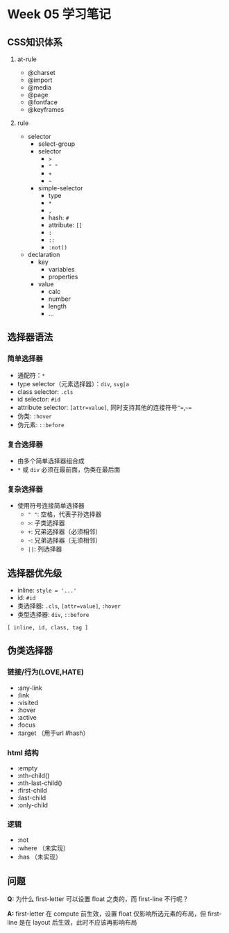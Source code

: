 # Week 05 学习笔记

## CSS知识体系

1. at-rule
   - @charset
   - @import
   - @media
   - @page
   - @fontface
   - @keyframes

2. rule
   - selector
     - select-group
     - selector
       - `>`
       - `" "`
       - `+`
       - `~`
     - simple-selector
       - type
       - `*`
       - `,`
       - hash: `#`
       - attribute: `[]`
       - `:`
       - `::`
       - `:not()`
   - declaration
     - key
       - variables
       - properties
     - value
       - calc
       - number
       - length
       - ...

## 选择器语法

### 简单选择器

- 通配符：`*`
- type selector（元素选择器）：`div`, `svg|a`
- class selector: `.cls`
- id selector: `#id`
- attribute selector: `[attr=value]`, 同时支持其他的连接符号`^=`,`~=`
- 伪类: `:hover`
- 伪元素: `::before`

### 复合选择器

- 由多个简单选择器组合成
- `*` 或 `div` 必须在最前面，伪类在最后面

### 复杂选择器

- 使用符号连接简单选择器
  - `" "`: 空格，代表子孙选择器
  - `>`: 子类选择器
  - `+`: 兄弟选择器（必须相邻）
  - `~`: 兄弟选择器（无须相邻）
  - `||`: 列选择器

## 选择器优先级

- inline: `style = '...'`
- id: `#id`
- 类选择器: `.cls`, `[attr=value]`, `:hover`
- 类型选择器: `div`, `::before`

```
[ inline, id, class, tag ]
```

## 伪类选择器

### 链接/行为(LOVE,HATE)

- :any-link
- :link
- :visited
- :hover
- :active
- :focus
- :target （用于url #hash）

### html 结构

- :empty
- :nth-child()
- :nth-last-child()
- :first-child
- :last-child
- :only-child

### 逻辑

- :not
- :where （未实现）
- :has （未实现）

## 问题

**Q:** 为什么 first-letter 可以设置 float 之类的，而 first-line 不行呢？

**A:** first-letter 在 compute 前生效，设置 float 仅影响所选元素的布局，但 first-line 是在 layout 后生效，此时不应该再影响布局